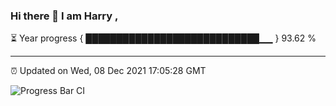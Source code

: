 ### Hi there 👋 I am Harry , 

⏳ Year progress { ████████████████████████████▁▁ } 93.62 %

---

⏰ Updated on Wed, 08 Dec 2021 17:05:28 GMT

![Progress Bar CI](https://github.com/duykhang68/duykhang68/workflows/Progress%20Bar%20CI/badge.svg)
